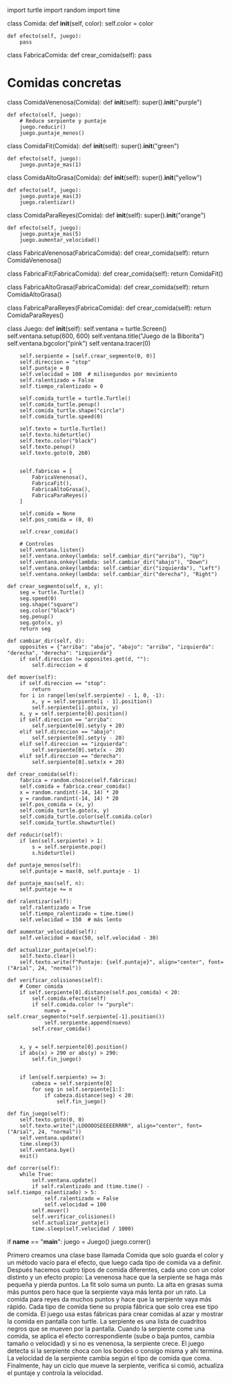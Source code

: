 import turtle
import random
import time



class Comida:
    def __init__(self, color):
        self.color = color

    def efecto(self, juego):
        pass  

class FabricaComida:
    def crear_comida(self):
        pass

# Comidas concretas

class ComidaVenenosa(Comida):
    def __init__(self):
        super().__init__("purple")

    def efecto(self, juego):
        # Reduce serpiente y puntaje
        juego.reducir()
        juego.puntaje_menos()

class ComidaFit(Comida):
    def __init__(self):
        super().__init__("green")

    def efecto(self, juego):
        juego.puntaje_mas(1)

class ComidaAltoGrasa(Comida):
    def __init__(self):
        super().__init__("yellow")

    def efecto(self, juego):
        juego.puntaje_mas(3)
        juego.ralentizar()

class ComidaParaReyes(Comida):
    def __init__(self):
        super().__init__("orange")

    def efecto(self, juego):
        juego.puntaje_mas(5)
        juego.aumentar_velocidad()


class FabricaVenenosa(FabricaComida):
    def crear_comida(self):
        return ComidaVenenosa()

class FabricaFit(FabricaComida):
    def crear_comida(self):
        return ComidaFit()

class FabricaAltoGrasa(FabricaComida):
    def crear_comida(self):
        return ComidaAltoGrasa()

class FabricaParaReyes(FabricaComida):
    def crear_comida(self):
        return ComidaParaReyes()

class Juego:
    def __init__(self):
        self.ventana = turtle.Screen()
        self.ventana.setup(600, 600)
        self.ventana.title("Juego de la Biborita")
        self.ventana.bgcolor("pink")
        self.ventana.tracer(0)

        self.serpiente = [self.crear_segmento(0, 0)]
        self.direccion = "stop"
        self.puntaje = 0
        self.velocidad = 100  # milisegundos por movimiento
        self.ralentizado = False
        self.tiempo_ralentizado = 0

        self.comida_turtle = turtle.Turtle()
        self.comida_turtle.penup()
        self.comida_turtle.shape("circle")
        self.comida_turtle.speed(0)

        self.texto = turtle.Turtle()
        self.texto.hideturtle()
        self.texto.color("black")
        self.texto.penup()
        self.texto.goto(0, 260)

    
        self.fabricas = [
            FabricaVenenosa(),
            FabricaFit(),
            FabricaAltoGrasa(),
            FabricaParaReyes()
        ]

        self.comida = None
        self.pos_comida = (0, 0)

        self.crear_comida()

        # Controles
        self.ventana.listen()
        self.ventana.onkey(lambda: self.cambiar_dir("arriba"), "Up")
        self.ventana.onkey(lambda: self.cambiar_dir("abajo"), "Down")
        self.ventana.onkey(lambda: self.cambiar_dir("izquierda"), "Left")
        self.ventana.onkey(lambda: self.cambiar_dir("derecha"), "Right")

    def crear_segmento(self, x, y):
        seg = turtle.Turtle()
        seg.speed(0)
        seg.shape("square")
        seg.color("black")
        seg.penup()
        seg.goto(x, y)
        return seg

    def cambiar_dir(self, d):
        opposites = {"arriba": "abajo", "abajo": "arriba", "izquierda": "derecha", "derecha": "izquierda"}
        if self.direccion != opposites.get(d, ""):
            self.direccion = d

    def mover(self):
        if self.direccion == "stop":
            return
        for i in range(len(self.serpiente) - 1, 0, -1):
            x, y = self.serpiente[i - 1].position()
            self.serpiente[i].goto(x, y)
        x, y = self.serpiente[0].position()
        if self.direccion == "arriba":
            self.serpiente[0].sety(y + 20)
        elif self.direccion == "abajo":
            self.serpiente[0].sety(y - 20)
        elif self.direccion == "izquierda":
            self.serpiente[0].setx(x - 20)
        elif self.direccion == "derecha":
            self.serpiente[0].setx(x + 20)

    def crear_comida(self):
        fabrica = random.choice(self.fabricas)
        self.comida = fabrica.crear_comida()
        x = random.randint(-14, 14) * 20
        y = random.randint(-14, 14) * 20
        self.pos_comida = (x, y)
        self.comida_turtle.goto(x, y)
        self.comida_turtle.color(self.comida.color)
        self.comida_turtle.showturtle()

    def reducir(self):
        if len(self.serpiente) > 1:
            s = self.serpiente.pop()
            s.hideturtle()

    def puntaje_menos(self):
        self.puntaje = max(0, self.puntaje - 1)

    def puntaje_mas(self, n):
        self.puntaje += n

    def ralentizar(self):
        self.ralentizado = True
        self.tiempo_ralentizado = time.time()
        self.velocidad = 150  # más lento

    def aumentar_velocidad(self):
        self.velocidad = max(50, self.velocidad - 30)

    def actualizar_puntaje(self):
        self.texto.clear()
        self.texto.write(f"Puntaje: {self.puntaje}", align="center", font=("Arial", 24, "normal"))

    def verificar_colisiones(self):
        # Comer comida
        if self.serpiente[0].distance(self.pos_comida) < 20:
            self.comida.efecto(self)
            if self.comida.color != "purple":
                nuevo = self.crear_segmento(*self.serpiente[-1].position())
                self.serpiente.append(nuevo)
            self.crear_comida()

    
        x, y = self.serpiente[0].position()
        if abs(x) > 290 or abs(y) > 290:
            self.fin_juego()

    
        if len(self.serpiente) >= 3:
            cabeza = self.serpiente[0]
            for seg in self.serpiente[1:]:
                if cabeza.distance(seg) < 20:
                    self.fin_juego()

    def fin_juego(self):
        self.texto.goto(0, 0)
        self.texto.write("¡LOOOOOSEEEEERRRR", align="center", font=("Arial", 24, "normal"))
        self.ventana.update()
        time.sleep(3)
        self.ventana.bye()
        exit()

    def correr(self):
        while True:
            self.ventana.update()
            if self.ralentizado and (time.time() - self.tiempo_ralentizado) > 5:
                self.ralentizado = False
                self.velocidad = 100
            self.mover()
            self.verificar_colisiones()
            self.actualizar_puntaje()
            time.sleep(self.velocidad / 1000)

if __name__ == "__main__":
    juego = Juego()
    juego.correr()



Primero creamos una clase base llamada Comida que solo guarda el color y un método vacío para el efecto, que luego cada tipo de comida va a definir.
Después hacemos cuatro tipos de comida diferentes, cada uno con un color distinto y un efecto propio:
La venenosa hace que la serpiente se haga más pequeña y pierda puntos.
La fit solo suma un punto.
La alta en grasas suma más puntos pero hace que la serpiente vaya más lenta por un rato.
La comida para reyes da muchos puntos y hace que la serpiente vaya más rápido.
Cada tipo de comida tiene su propia fábrica que solo crea ese tipo de comida.
El juego usa estas fábricas para crear comidas al azar y mostrar la comida en pantalla con turtle.
La serpiente es una lista de cuadritos negros que se mueven por la pantalla.
Cuando la serpiente come una comida, se aplica el efecto correspondiente (sube o baja puntos, cambia tamaño o velocidad) y si no es venenosa, la serpiente crece.
El juego detecta si la serpiente choca con los bordes o consigo misma y ahí termina.
La velocidad de la serpiente cambia según el tipo de comida que coma.
Finalmente, hay un ciclo que mueve la serpiente, verifica si comió, actualiza el puntaje y controla la velocidad.

